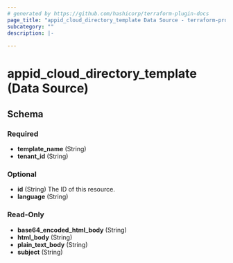 ```yaml
---
# generated by https://github.com/hashicorp/terraform-plugin-docs
page_title: "appid_cloud_directory_template Data Source - terraform-provider-appid"
subcategory: ""
description: |-
  
---
```


# appid_cloud_directory_template (Data Source)





<!-- schema generated by tfplugindocs -->
## Schema

### Required

- **template_name** (String)
- **tenant_id** (String)

### Optional

- **id** (String) The ID of this resource.
- **language** (String)

### Read-Only

- **base64_encoded_html_body** (String)
- **html_body** (String)
- **plain_text_body** (String)
- **subject** (String)


